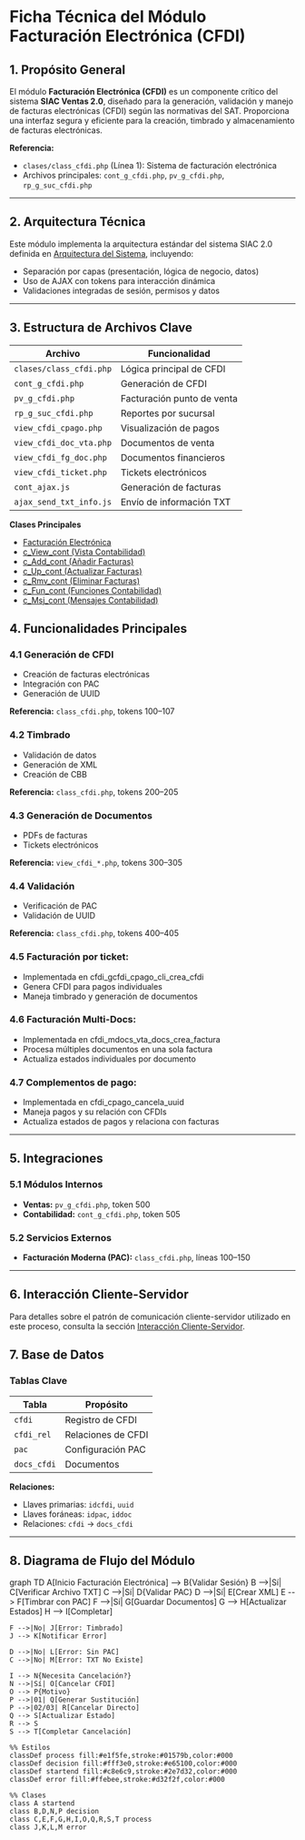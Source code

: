 
# Ficha Técnica del Módulo Facturación Electrónica (CFDI)

## 1. Propósito General

El módulo **Facturación Electrónica (CFDI)** es un componente crítico del sistema **SIAC Ventas 2.0**, diseñado para la generación, validación y manejo de facturas electrónicas (CFDI) según las normativas del SAT. Proporciona una interfaz segura y eficiente para la creación, timbrado y almacenamiento de facturas electrónicas.

**Referencia:**

- `clases/class_cfdi.php` (Línea 1): Sistema de facturación electrónica  
- Archivos principales: `cont_g_cfdi.php`, `pv_g_cfdi.php`, `rp_g_suc_cfdi.php`

---

## 2. Arquitectura Técnica

Este módulo implementa la arquitectura estándar del sistema SIAC 2.0 definida en [Arquitectura del Sistema](../global/arquitectura.md), incluyendo:

- Separación por capas (presentación, lógica de negocio, datos)
- Uso de AJAX con tokens para interacción dinámica
- Validaciones integradas de sesión, permisos y datos

---

## 3. Estructura de Archivos Clave

| Archivo                | Funcionalidad                    |
|------------------------|----------------------------------|
| `clases/class_cfdi.php`| Lógica principal de CFDI         |
| `cont_g_cfdi.php`      | Generación de CFDI               |
| `pv_g_cfdi.php`        | Facturación punto de venta       |
| `rp_g_suc_cfdi.php`    | Reportes por sucursal            |
| `view_cfdi_cpago.php`  | Visualización de pagos           |
| `view_cfdi_doc_vta.php`| Documentos de venta              |
| `view_cfdi_fg_doc.php` | Documentos financieros           |
| `view_cfdi_ticket.php` | Tickets electrónicos             |
| `cont_ajax.js`| Generación de facturas |
| `ajax_send_txt_info.js`|  Envío de información TXT | 


**Clases Principales**

- [Facturación Electrónica](../phpdoc/class_facturacion_moderna.html)
- [c_View_cont (Vista Contabilidad)](../phpdoc/classc___view__cont.html)
- [c_Add_cont (Añadir Facturas)](../phpdoc/classc___add__cont.html)
- [c_Up_cont (Actualizar Facturas)](../phpdoc/classc___up__cont.html)
- [c_Rmv_cont (Eliminar Facturas)](../phpdoc/classc___rmv__cont.html)
- [c_Fun_cont (Funciones Contabilidad)](../phpdoc/classc___fun__cont.html)
- [c_Msj_cont (Mensajes Contabilidad)](../phpdoc/classc___msj__cont.html)

## 4. Funcionalidades Principales

### 4.1 Generación de CFDI

- Creación de facturas electrónicas  
- Integración con PAC  
- Generación de UUID  

**Referencia:** `class_cfdi.php`, tokens 100–107

### 4.2 Timbrado

- Validación de datos  
- Generación de XML  
- Creación de CBB  

**Referencia:** `class_cfdi.php`, tokens 200–205

### 4.3 Generación de Documentos

- PDFs de facturas  
- Tickets electrónicos  

**Referencia:** `view_cfdi_*.php`, tokens 300–305

### 4.4 Validación

- Verificación de PAC  
- Validación de UUID  

**Referencia:** `class_cfdi.php`, tokens 400–405

### 4.5 Facturación por ticket:

- Implementada en cfdi_gcfdi_cpago_cli_crea_cfdi
- Genera CFDI para pagos individuales
- Maneja timbrado y generación de documentos

### 4.6 Facturación Multi-Docs:

- Implementada en cfdi_mdocs_vta_docs_crea_factura
- Procesa múltiples documentos en una sola factura
- Actualiza estados individuales por documento


### 4.7 Complementos de pago:

- Implementada en cfdi_cpago_cancela_uuid
- Maneja pagos y su relación con CFDIs
- Actualiza estados de pagos y relaciona con facturas



---

## 5. Integraciones

### 5.1 Módulos Internos

- **Ventas:** `pv_g_cfdi.php`, token 500  
- **Contabilidad:** `cont_g_cfdi.php`, token 505

### 5.2 Servicios Externos

- **Facturación Moderna (PAC):** `class_cfdi.php`, líneas 100–150

---


## 6. Interacción Cliente-Servidor

Para detalles sobre el patrón de comunicación cliente-servidor utilizado en este proceso, consulta la sección [Interacción Cliente-Servidor](../global/interaccion_cliente_servidor.md).




## 7. Base de Datos

### Tablas Clave

| Tabla       | Propósito               |
|-------------|--------------------------|
| `cfdi`      | Registro de CFDI         |
| `cfdi_rel`  | Relaciones de CFDI       |
| `pac`       | Configuración PAC        |
| `docs_cfdi` | Documentos               |

**Relaciones:**

- Llaves primarias: `idcfdi`, `uuid`  
- Llaves foráneas: `idpac`, `iddoc`  
- Relaciones: `cfdi` → `docs_cfdi`

---


## 8. Diagrama de Flujo del Módulo

<div class="mermaid">
graph TD
    A[Inicio Facturación Electrónica] --> B{Validar Sesión}
    B -->|Sí| C[Verificar Archivo TXT]
    C -->|Sí| D{Validar PAC}
    D -->|Sí| E[Crear XML]
    E --> F[Timbrar con PAC]
    F -->|Sí| G[Guardar Documentos]
    G --> H[Actualizar Estados]
    H --> I[Completar]
    
    F -->|No| J[Error: Timbrado]
    J --> K[Notificar Error]
    
    D -->|No| L[Error: Sin PAC]
    C -->|No| M[Error: TXT No Existe]
    
    I --> N{Necesita Cancelación?}
    N -->|Sí| O[Cancelar CFDI]
    O --> P{Motivo}
    P -->|01| Q[Generar Sustitución]
    P -->|02/03| R[Cancelar Directo]
    Q --> S[Actualizar Estado]
    R --> S
    S --> T[Completar Cancelación]

    %% Estilos
    classDef process fill:#e1f5fe,stroke:#01579b,color:#000
    classDef decision fill:#fff3e0,stroke:#e65100,color:#000
    classDef startend fill:#c8e6c9,stroke:#2e7d32,color:#000
    classDef error fill:#ffebee,stroke:#d32f2f,color:#000

    %% Clases
    class A startend
    class B,D,N,P decision
    class C,E,F,G,H,I,O,Q,R,S,T process
    class J,K,L,M error

</div> 


